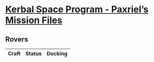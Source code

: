 # [Kerbal Space Program - Paxriel’s Mission Files](../)

## Rovers

| Craft | Status | Docking |
|-------|--------|---------|
